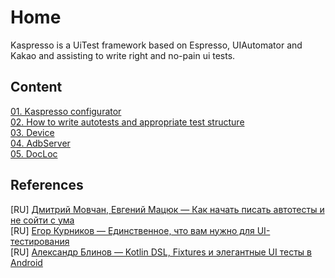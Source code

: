 # Home

Kaspresso is a UiTest framework based on Espresso, UIAutomator and Kakao and assisting to write right and no-pain ui tests.

## Content
[01. Kaspresso configurator](./01.%20Kaspresso%20configurator.md) <br>
[02. How to write autotests and appropriate test structure](./02.%20How%20to%20write%20autotests%20and%20appropriate%20test%20structure.md) <br>
[03. Device](./03.%20Device.md) <br>
[04. AdbServer](./04.%20AdbServer.md) <br>
[05. DocLoc](./05.%20DocLoc.md) <br>

## References

[RU] [Дмитрий Мовчан, Евгений Мацюк — Как начать писать автотесты и не сойти с ума](https://youtu.be/q_8UUhVDV7c) <br>
[RU] [Егор Курников — Единственное, что вам нужно для UI-тестирования](https://youtu.be/cTykctRSmuA) <br>
[RU] [Александр Блинов — Kotlin DSL, Fixtures и элегантные UI тесты в Android](https://habr.com/ru/company/hh/blog/455042/)
